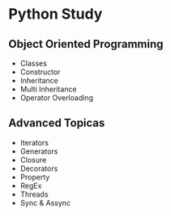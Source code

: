 # Python Study


## Object Oriented Programming

* Classes
* Constructor
* Inheritance
* Multi Inheritance
* Operator Overloading

## Advanced Topicas

* Iterators
* Generators
* Closure
* Decorators
* Property
* RegEx
* Threads
* Sync & Assync
